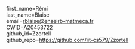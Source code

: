 first_name=Rémi  
last_name=Blaise  
email=rblaise@enseirb-matmeca.fr  
CWID=A20453722  
github_id=Zzortell  
github_repo=https://github.com/iit-cs579/Zzortell  
